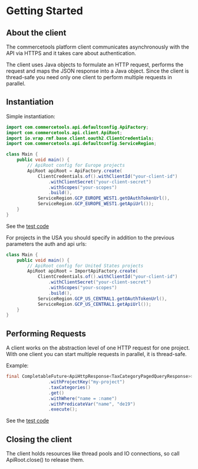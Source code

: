 # Getting Started


## About the client

The commercetools platform client communicates asynchronously with the API via HTTPS
and it takes care about authentication.

The client uses Java objects to formulate an HTTP request, performs the request and
maps the JSON response into a Java object. Since the client is thread-safe you need
only one client to perform multiple requests in parallel.

## Instantiation

Simple instantiation:

```java
import com.commercetools.api.defaultconfig.ApiFactory;
import com.commercetools.api.client.ApiRoot;
import io.vrap.rmf.base.client.oauth2.ClientCredentials;
import com.commercetools.api.defaultconfig.ServiceRegion;

class Main {
    public void main() {
        // ApiRoot config for Europe projects
        ApiRoot apiRoot = ApiFactory.create(
            ClientCredentials.of().withClientId("your-client-id")
                .withClientSecret("your-client-secret")
                .withScopes("your-scopes")
                .build(),
            ServiceRegion.GCP_EUROPE_WEST1.getOAuthTokenUrl(),
            ServiceRegion.GCP_EUROPE_WEST1.getApiUrl());
    }
}

```
See the [test code](../commercetools/commercetools-sdk-java-api/src/test/java/com/commercetools/ExamplesTest.java#L22)

For projects in the USA you should specify in addition to the previous parameters the auth and api urls:

```java
class Main {
    public void main() {
        // ApiRoot config for United States projects
        ApiRoot apiRoot = ImportApiFactory.create(
            ClientCredentials.of().withClientId("your-client-id")
                .withClientSecret("your-client-secret")
                .withScopes("your-scopes")
                .build(),
            ServiceRegion.GCP_US_CENTRAL1.getOAuthTokenUrl(),
            ServiceRegion.GCP_US_CENTRAL1.getApiUrl());
    }
}
```

## Performing Requests

A client works on the abstraction level of one HTTP request for one project.
With one client you can start multiple requests in parallel, it is thread-safe.

Example:

```java
final CompletableFuture<ApiHttpResponse<TaxCategoryPagedQueryResponse>> future = apiRoot
                .withProjectKey("my-project")
                .taxCategories()
                .get()
                .withWhere("name = :name")
                .withPredicateVar("name", "de19")
                .execute();
```
See the [test code](../commercetools/commercetools-sdk-java-api/src/test/java/com/commercetools/ExamplesTest.java#L34)

## Closing the client

The client holds resources like thread pools and IO connections, so call ApiRoot.close() to release them. 
